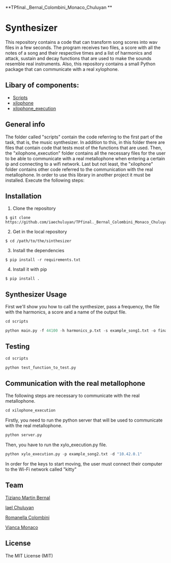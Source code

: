 **TPfinal._Bernal_Colombini_Monaco_Chuluyan
**
# Synthesizer

This repository contains a code that can transform song scores into wav files in a few seconds. The program receives two files, a score with all the notes of a song and their respective times and a list of harmonics and attack, sustain and decay functions that are used to make the sounds resemble real instruments. Also, this repository contains a small Python package that can communicate with a real xylophone.

## Libary of components:

- [Scripts](https://github.com/iaechuluyan/TPfinal._Bernal_Colombini_Monaco_Chuluyan/tree/main/scripts "Scripts")
- [xilophone](https://github.com/iaechuluyan/TPfinal._Bernal_Colombini_Monaco_Chuluyan/tree/main/xilophone "xiophone")
- [xilophone_execution](https://github.com/iaechuluyan/TPfinal._Bernal_Colombini_Monaco_Chuluyan/tree/main/xilophone_execution "xilophone_execution")

## General info
The folder called "scripts" contain the code referring to the first part of the task, that is, the music synthesizer. In addition to this, in this folder there are files that contain code that tests most of the functions that are used.
Then, the "xilophone_execution" folder contains all the necessary files for the user to be able to communicate with a real metallophone when entering a certain ip and connecting to a wifi network.
Last but not least, the "xilophone" folder contains other code referred to the communication with the real metallophone.
In order to use this library in another project it must be installed. Execute the following steps:
## Installation
1. Clone the repository 
```
$ git clone https://github.com/iaechuluyan/TPfinal._Bernal_Colombini_Monaco_Chuluyan.git
```
2. Get in the local repository
```
$ cd /path/to/the/sinthesizer
```
3. Install the dependencies
```
$ pip install -r requirements.txt
```
4. Install it with pip
```
$ pip install .
```
## Synthesizer Usage
First we'll show you how to call the synthesizer, pass a frequency, the file with the harmonics, a score and a name of the output file.
```python
cd scripts
```
```python
python main.py -f 44100 -h harmonics_p.txt -s example_song1.txt -o final.wav
```
## Testing
```python
cd scripts
```
```python
python test_function_to_test.py
```
## Communication with the real metallophone
The following steps are necessary to communicate with the real metallophone.
```python
cd xilophone_execution
```
Firstly, you need to run the python server that will be used to communicate with the real metallophone.
```python
python server.py
```
Then, you have to run the xylo_execution.py file.
```python
python xylo_execution.py -p example_song2.txt -d "10.42.0.1"
```
In order for the keys to start moving, the user must connect their computer to the Wi-Fi network called "kitty"
## Team
 [Tiziano Martin Bernal ](https://github.com/tizianomartinbernal)
 
 [Iael Chuluyan](https://github.com/iaechuluyan)
 
 [Romanella Colombini](https://github.com/Romanellac)
 
 [Vianca Monaco](https://github.com/vmonaco2)

## License

The MIT License (MIT)
